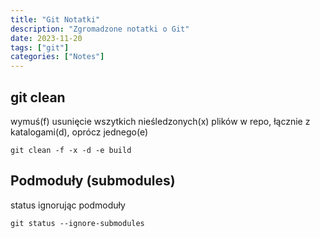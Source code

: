 ```yaml
---
title: "Git Notatki"
description: "Zgromadzone notatki o Git"
date: 2023-11-20
tags: ["git"]
categories: ["Notes"]
---
```


## git clean

wymuś(f) usunięcie wszytkich nieśledzonych(x) plików w repo, łącznie z katalogami(d), oprócz jednego(e)

```
git clean -f -x -d -e build
```

## Podmoduły (submodules)

status ignorując podmoduły

```
git status --ignore-submodules
```

